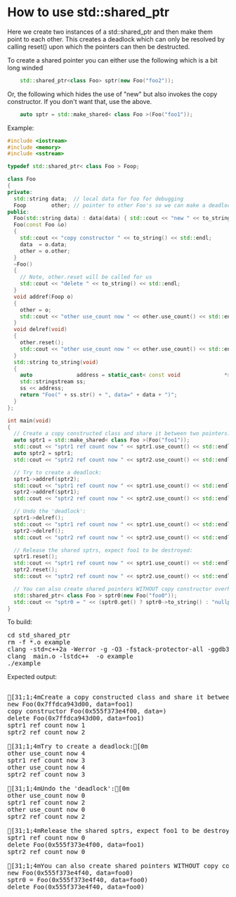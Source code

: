 How to use std::shared_ptr
==========================

Here we create two instances of a std::shared_ptr and then make them point to
each other. This creates a deadlock which can only be resolved by calling
reset() upon which the pointers can then be destructed.

To create a shared pointer you can either use the following which is a bit
long winded
```C++
    std::shared_ptr<class Foo> sptr(new Foo("foo2"));
```
Or, the following which hides the use of "new" but also invokes the copy
constructor. If you don't want that, use the above.
```C++
    auto sptr = std::make_shared< class Foo >(Foo("foo1"));
```
Example:
```C++
#include <iostream>
#include <memory>
#include <sstream>

typedef std::shared_ptr< class Foo > Foop;

class Foo
{
private:
  std::string data;  // local data for foo for debugging
  Foop        other; // pointer to other Foo's so we can make a deadlock
public:
  Foo(std::string data) : data(data) { std::cout << "new " << to_string() << std::endl; }
  Foo(const Foo &o)
  {
    std::cout << "copy constructor " << to_string() << std::endl;
    data  = o.data;
    other = o.other;
  }
  ~Foo()
  {
    // Note, other.reset will be called for us
    std::cout << "delete " << to_string() << std::endl;
  }
  void addref(Foop o)
  {
    other = o;
    std::cout << "other use_count now " << other.use_count() << std::endl;
  }
  void delref(void)
  {
    other.reset();
    std::cout << "other use_count now " << other.use_count() << std::endl;
  }
  std::string to_string(void)
  {
    auto              address = static_cast< const void              *>(this);
    std::stringstream ss;
    ss << address;
    return "Foo(" + ss.str() + ", data=" + data + ")";
  }
};

int main(void)
{
  // Create a copy constructed class and share it between two pointers:
  auto sptr1 = std::make_shared< class Foo >(Foo("foo1"));
  std::cout << "sptr1 ref count now " << sptr1.use_count() << std::endl;
  auto sptr2 = sptr1;
  std::cout << "sptr2 ref count now " << sptr2.use_count() << std::endl;

  // Try to create a deadlock:
  sptr1->addref(sptr2);
  std::cout << "sptr1 ref count now " << sptr1.use_count() << std::endl;
  sptr2->addref(sptr1);
  std::cout << "sptr2 ref count now " << sptr2.use_count() << std::endl;

  // Undo the 'deadlock':
  sptr1->delref();
  std::cout << "sptr1 ref count now " << sptr1.use_count() << std::endl;
  sptr2->delref();
  std::cout << "sptr2 ref count now " << sptr2.use_count() << std::endl;

  // Release the shared sptrs, expect foo1 to be destroyed:
  sptr1.reset();
  std::cout << "sptr1 ref count now " << sptr1.use_count() << std::endl;
  sptr2.reset();
  std::cout << "sptr2 ref count now " << sptr2.use_count() << std::endl;

  // You can also create shared pointers WITHOUT copy constructor overhead
  std::shared_ptr< class Foo > sptr0(new Foo("foo0"));
  std::cout << "sptr0 = " << (sptr0.get() ? sptr0->to_string() : "nullptr") << std::endl;
}
```
To build:
<pre>
cd std_shared_ptr
rm -f *.o example
clang -std=c++2a -Werror -g -O3 -fstack-protector-all -ggdb3 -Wall -c -o main.o main.cpp
clang  main.o -lstdc++  -o example
./example
</pre>
Expected output:
<pre>

[31;1;4mCreate a copy constructed class and share it between two pointers:[0m
new Foo(0x7ffdca943d00, data=foo1)
copy constructor Foo(0x555f373e4f00, data=)
delete Foo(0x7ffdca943d00, data=foo1)
sptr1 ref count now 1
sptr2 ref count now 2

[31;1;4mTry to create a deadlock:[0m
other use_count now 4
sptr1 ref count now 3
other use_count now 4
sptr2 ref count now 3

[31;1;4mUndo the 'deadlock':[0m
other use_count now 0
sptr1 ref count now 2
other use_count now 0
sptr2 ref count now 2

[31;1;4mRelease the shared sptrs, expect foo1 to be destroyed:[0m
sptr1 ref count now 0
delete Foo(0x555f373e4f00, data=foo1)
sptr2 ref count now 0

[31;1;4mYou can also create shared pointers WITHOUT copy constructor overhead[0m
new Foo(0x555f373e4f40, data=foo0)
sptr0 = Foo(0x555f373e4f40, data=foo0)
delete Foo(0x555f373e4f40, data=foo0)
</pre>
